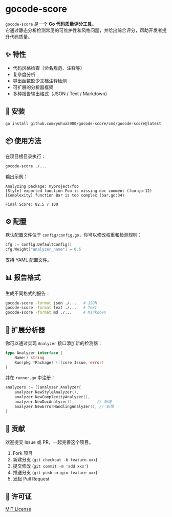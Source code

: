 # gocode-score

`gocode-score` 是一个 **Go 代码质量评分工具**。  
它通过静态分析检测常见的可维护性和风格问题，并给出综合评分，帮助开发者提升代码质量。

## ✨ 特性

- 代码风格检查（命名规范、注释等）
- 复杂度分析
- 导出函数缺少文档注释检测
- 可扩展的分析器框架
- 多种报告输出格式（JSON / Text / Markdown）

## 🚀 安装

```bash
go install github.com/yuhua2000/gocode-score/cmd/gocode-score@latest
```

## 📦 使用方法

在项目根目录执行：

```bash
gocode-score ./...
```

输出示例：

```
Analyzing package: myproject/foo
[Style] exported function Foo is missing doc comment (foo.go:12)
[Complexity] function Bar is too complex (bar.go:34)

Final Score: 82.5 / 100
```

## ⚙️ 配置

默认配置文件位于 `config/config.go`，你可以修改权重和检测规则：

```go
cfg := config.DefaultConfig()
cfg.Weight["analyzer_name"] = 0.5
```

支持 YAML 配置文件。

## 📊 报告格式

生成不同格式的报告：

```bash
gocode-score -format json ./...   # JSON
gocode-score -format text ./...   # Text
gocode-score -format md ./...     # Markdown
```

## 🔌 扩展分析器

你可以通过实现 `Analyzer` 接口添加新的检测器：

```go
type Analyzer interface {
    Name() string
    Run(pkg *Package) ([]core.Issue, error)
}
```

并在 `runner.go` 中注册：

```go
analyzers := []analyzer.Analyzer{
    analyzer.NewStyleAnalyzer(),
    analyzer.NewComplexityAnalyzer(),
    analyzer.NewDocAnalyzer(),          // 新增
    analyzer.NewErrorHandlingAnalyzer(), // 新增
}
```

## 🤝 贡献

欢迎提交 Issue 或 PR，一起完善这个项目。

1. Fork 项目
2. 新建分支 (`git checkout -b feature-xxx`)
3. 提交修改 (`git commit -m 'add xxx'`)
4. 推送分支 (`git push origin feature-xxx`)
5. 发起 Pull Request

## 📜 许可证

[MIT License](LICENSE)
